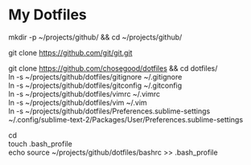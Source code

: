 My Dotfiles
===========

mkdir -p ~/projects/github/ && cd ~/projects/github/  

git clone https://github.com/git/git.git  

git clone https://github.com/chosegood/dotfiles && cd dotfiles/  
ln -s ~/projects/github/dotfiles/gitignore ~/.gitignore  
ln -s ~/projects/github/dotfiles/gitconfig ~/.gitconfig  
ln -s ~/projects/github/dotfiles/vimrc ~/.vimrc  
ln -s ~/projects/github/dotfiles/vim ~/.vim  
ln -s ~/projects/github/dotfiles/Preferences.sublime-settings ~/.config/sublime-text-2/Packages/User/Preferences.sublime-settings  

cd  
touch .bash_profile  
echo source ~/projects/github/dotfiles/bashrc >> .bash_profile  
